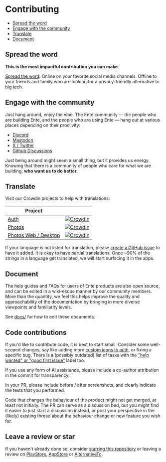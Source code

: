 # Contributing

- [Spread the word](#spread-the-word)
- [Engage with the community](#engage-with-the-community)
- [Translate](#translate)
- [Document](#document)

## Spread the word

**This is the most impactful contribution you can make**.

[Spread the word](https://ente.io/help/photos/features/referral-program/). Online on your favorite social media channels. Offline to your friends and family who are looking for a privacy-friendly alternative to big tech.

## Engage with the community

Just hang around, enjoy the vibe. The Ente community — the people who are building Ente, and the people who are using Ente — hang out at various places depending on their proclivity:

- [Discord](https://discord.ente.io)
- [Mastodon](https://fosstodon.org/@ente)
- [X / Twitter](https://twitter.com/enteio)
- [Github Discussions](https://github.com/ente-io/ente/discussions)

Just being around might seem a small thing, but it provides us energy. Knowing that there is a community of people who care for what we are building, **who want us to do better**.

## Translate

Visit our Crowdin projects to help with translations:

| Project                                                             |                                                                                                                                   |
| ------------------------------------------------------------------- | --------------------------------------------------------------------------------------------------------------------------------- |
| [Auth](https://crowdin.com/project/ente-authenticator-app)          | [![Crowdin](https://badges.crowdin.net/ente-authenticator-app/localized.svg)](https://crowdin.com/project/ente-authenticator-app) |
| [Photos](https://crowdin.com/project/ente-photos-app)               | [![Crowdin](https://badges.crowdin.net/ente-photos-app/localized.svg)](https://crowdin.com/project/ente-photos-app)               |
| [Photos Web / Desktop](https://crowdin.com/project/ente-photos-web) | [![Crowdin](https://badges.crowdin.net/ente-photos-web/localized.svg)](https://crowdin.com/project/ente-photos-web)               |

If your language is not listed for translation, please [create a GitHub
issue](https://github.com/ente-io/ente/issues/new?title=Request+for+New+Language+Translation&body=Language+name%3A+%0AProject%3A+auth%2Fphotos%2Fboth)
to have it added. It is okay to have partial translations. Once ~90% of the
strings in a language get translated, we will start surfacing it in the apps.

## Document

The help guides and FAQs for users of Ente products are also open source, and
can be edited in a wiki-esque manner by our community members. More than the
quantity, we feel this helps improve the quality and approachability of the
documentation by bringing in more diverse viewpoints and familiarity levels.

See [docs/](docs/README.md) for how to edit these documents.

## Code contributions

If you'd like to contribute code, it is best to start small. Consider some well-scoped changes, say like adding more [custom icons to auth](mobile/apps/auth/docs/adding-icons.md), or fixing a specific bug. There is a (possibly outdated) list of tasks with the ["help wanted" or "good first issue"](<https://github.com/ente-io/ente/issues?q=state%3Aopen%20(label%3A%22good%20first%20issue%22%20OR%20label%3A%22help%20wanted%22%20)>) label too.

If you use any form of AI assistance, please include a co-author attribution in the commit for transparency.

In your PR, please include before / after screenshots, and clearly indicate the tests that you performed.

Code that changes the behaviour of the product might not get merged, at least not initially. The PR can serve as a discussion bed, but you might find it easier to just start a discussion instead, or post your perspective in the (likely) existing thread about the behaviour change or new feature you wish for.

## Leave a review or star

If you haven't already done so, consider [starring this
repository](https://github.com/ente-io/ente/stargazers) or leaving a review on
[PlayStore](https://play.google.com/store/apps/details?id=io.ente.auth),
[AppStore](https://apps.apple.com/us/app/ente-authenticator/id6444121398) or
[AlternativeTo](https://alternativeto.net/software/ente-authenticator/).
